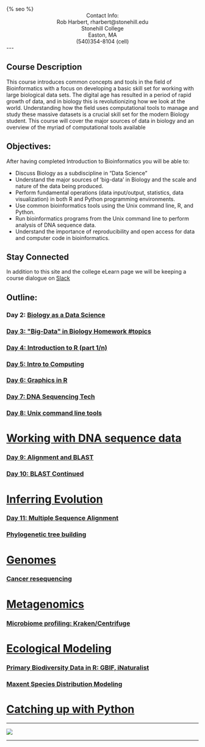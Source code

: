﻿<html>
  <head>
    {% seo %}
  </head>
</html>

<center>
Contact Info:<br>
Rob Harbert, 
rharbert@stonehill.edu <br>
Stonehill College <br>
Easton, MA <br>
(540)354-8104 (cell) <br>
</center>
---

## Course Description
This course introduces common concepts and tools in the field of Bioinformatics with a focus on developing a basic skill set for working with large biological data sets. The digital age has resulted in a period of rapid growth of data, and in biology this is revolutionizing how we look at the world. Understanding how the field uses computational tools to manage and study these massive datasets is a crucial skill set for the modern Biology student. This course will cover the major sources of data in biology and an overview of the myriad of computational tools available

## Objectives:
After having completed Introduction to Bioinformatics you will be able to:
+ Discuss Biology as a subdiscipline in “Data Science”
+ Understand the major sources of ‘big-data’ in Biology and the scale and nature of the data being produced.
+ Perform fundamental operations (data input/output, statistics, data visualization) in both R and Python programming environments.
+ Use common bioinformatics tools using the Unix command line, R, and Python.
+ Run bioinformatics programs from the Unix command line to perform analysis of DNA sequence data.
+ Understand the importance of reproducibility and open access for data and computer code in bioinformatics.

## Stay Connected
In addition to this site and the college eLearn page we will be keeping a course dialogue on [Slack](https://bio200-bioinformatics.slack.com)

## Outline:

### Day 2: <a href='./bio_data_sci.html'> Biology as a Data Science

### Day 3: "Big-Data" in Biology Homework <a href='https://bio200-bioinformatics.slack.com/messages/CCMH74VNY'> #topics

### Day 4: <a href='./R_basics.html'> Introduction to R (part 1/n)

### Day 5: <a href='./parallel.html'> Intro to Computing 

### Day 6: <a href='./ggplot.html'> Graphics in R

### Day 7: <a href='./dna_seq.html'> DNA Sequencing Tech

### Day 8: <a href='./unix_shell.html'> Unix command line tools

# Working with DNA sequence data

### Day 9: <a href='./blast.html'> Alignment and BLAST 

### Day 10: <a href='./blast2.html'> BLAST Continued

# Inferring Evolution

### Day 11: <a href='./msa.html'> Multiple Sequence Alignment

### Phylogenetic tree building

# Genomes

### Cancer resequencing

# Metagenomics

### Microbiome profiling: Kraken/Centrifuge

# Ecological Modeling

### Primary Biodiversity Data in R: GBIF, iNaturalist

### Maxent Species Distribution Modeling

# Catching up with Python






---

<image src='images/worldmap2.png'></image>

---





